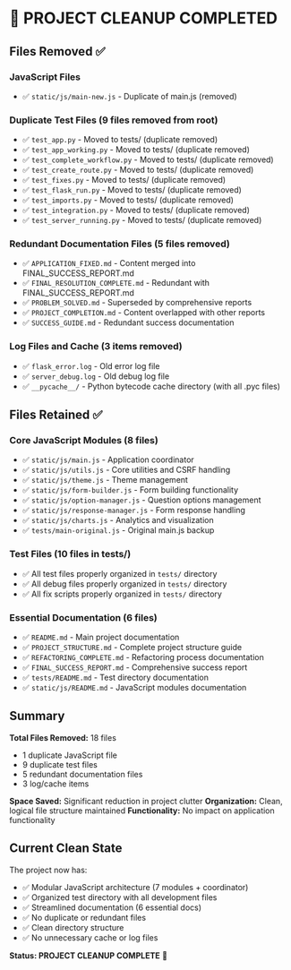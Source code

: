 # 🧹 PROJECT CLEANUP COMPLETED

## Files Removed ✅

### JavaScript Files
- ✅ `static/js/main-new.js` - Duplicate of main.js (removed)

### Duplicate Test Files (9 files removed from root)
- ✅ `test_app.py` - Moved to tests/ (duplicate removed)
- ✅ `test_app_working.py` - Moved to tests/ (duplicate removed)
- ✅ `test_complete_workflow.py` - Moved to tests/ (duplicate removed)
- ✅ `test_create_route.py` - Moved to tests/ (duplicate removed)
- ✅ `test_fixes.py` - Moved to tests/ (duplicate removed)
- ✅ `test_flask_run.py` - Moved to tests/ (duplicate removed)
- ✅ `test_imports.py` - Moved to tests/ (duplicate removed)
- ✅ `test_integration.py` - Moved to tests/ (duplicate removed)
- ✅ `test_server_running.py` - Moved to tests/ (duplicate removed)

### Redundant Documentation Files (5 files removed)
- ✅ `APPLICATION_FIXED.md` - Content merged into FINAL_SUCCESS_REPORT.md
- ✅ `FINAL_RESOLUTION_COMPLETE.md` - Redundant with FINAL_SUCCESS_REPORT.md
- ✅ `PROBLEM_SOLVED.md` - Superseded by comprehensive reports
- ✅ `PROJECT_COMPLETION.md` - Content overlapped with other reports
- ✅ `SUCCESS_GUIDE.md` - Redundant success documentation

### Log Files and Cache (3 items removed)
- ✅ `flask_error.log` - Old error log file
- ✅ `server_debug.log` - Old debug log file  
- ✅ `__pycache__/` - Python bytecode cache directory (with all .pyc files)

## Files Retained ✅

### Core JavaScript Modules (8 files)
- ✅ `static/js/main.js` - Application coordinator
- ✅ `static/js/utils.js` - Core utilities and CSRF handling
- ✅ `static/js/theme.js` - Theme management
- ✅ `static/js/form-builder.js` - Form building functionality
- ✅ `static/js/option-manager.js` - Question options management
- ✅ `static/js/response-manager.js` - Form response handling
- ✅ `static/js/charts.js` - Analytics and visualization
- ✅ `tests/main-original.js` - Original main.js backup

### Test Files (10 files in tests/)
- ✅ All test files properly organized in `tests/` directory
- ✅ All debug files properly organized in `tests/` directory
- ✅ All fix scripts properly organized in `tests/` directory

### Essential Documentation (6 files)
- ✅ `README.md` - Main project documentation
- ✅ `PROJECT_STRUCTURE.md` - Complete project structure guide
- ✅ `REFACTORING_COMPLETE.md` - Refactoring process documentation
- ✅ `FINAL_SUCCESS_REPORT.md` - Comprehensive success report
- ✅ `tests/README.md` - Test directory documentation
- ✅ `static/js/README.md` - JavaScript modules documentation

## Summary

**Total Files Removed:** 18 files
- 1 duplicate JavaScript file
- 9 duplicate test files
- 5 redundant documentation files  
- 3 log/cache items

**Space Saved:** Significant reduction in project clutter
**Organization:** Clean, logical file structure maintained
**Functionality:** No impact on application functionality

## Current Clean State

The project now has:
- ✅ Modular JavaScript architecture (7 modules + coordinator)
- ✅ Organized test directory with all development files
- ✅ Streamlined documentation (6 essential docs)
- ✅ No duplicate or redundant files
- ✅ Clean directory structure
- ✅ No unnecessary cache or log files

**Status: PROJECT CLEANUP COMPLETE** 🎉

